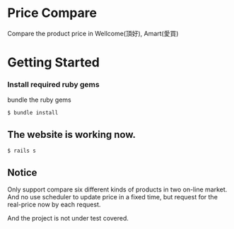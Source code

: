 # Price Compare

Compare the product price in Wellcome(頂好), Amart(愛買)

# Getting Started

### Install required ruby gems

bundle the ruby gems

```
$ bundle install
```

## The website is working now.

```
$ rails s
```

## Notice

Only support compare six different kinds of products in two on-line market. And no use scheduler to update price in a fixed time, but request for the real-price now by each request.

And the project is not under test covered.